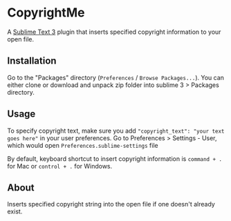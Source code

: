 # CopyrightMe
A [Sublime Text 3](http://www.sublimetext.com/) plugin that inserts specified copyright information to your open file.

## Installation
Go to the "Packages" directory (`Preferences` / `Browse Packages...`). You can either clone or download and unpack zip folder into sublime 3 > Packages directory.

## Usage
To specify copyright text, make sure you add `"copyright_text": "your text goes here"` in your user preferences. Go to Preferences > Settings - User, which would open `Preferences.sublime-settings` file

By default, keyboard shortcut to insert copyright information is ``command + .`` for Mac or ``control + .`` for Windows.

## About
Inserts specified copyright string into the open file if one doesn't already exist.
